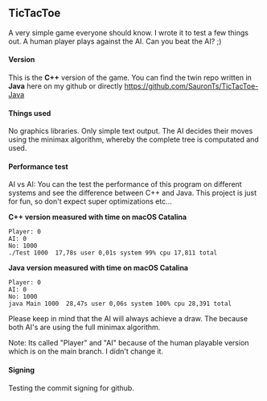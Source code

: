 ## TicTacToe

A very simple game everyone should know. 
I wrote it to test a few things out.
A human player plays against the AI.
Can you beat the AI? ;)

#### Version

This is the **C++** version of the game.
You can find the twin repo written in **Java** here on my github or directly https://github.com/SauronTs/TicTacToe-Java

#### Things used
No graphics libraries. Only simple text output.
The AI decides their moves using the minimax algorithm, whereby the complete tree is computated and used.

#### Performance test
AI vs AI: 
You can the test the performance of this program on different systems and see the difference between C++ and Java.
This project is just for fun, so don't expect super optimizations etc...

**C++ version measured with time on macOS Catalina**
```
Player: 0
AI: 0
No: 1000
./Test 1000  17,78s user 0,01s system 99% cpu 17,811 total
```

**Java version measured with time on macOS Catalina**
```
Player: 0
AI: 0
No: 1000
java Main 1000  28,47s user 0,06s system 100% cpu 28,391 total
```

Please keep in mind that the AI will always achieve a draw. The because both AI's are using the full minimax algorithm.

Note: Its called "Player" and "AI" because of the human playable version which is on the main branch. I didn't change it.

#### Signing
Testing the commit signing for github.
